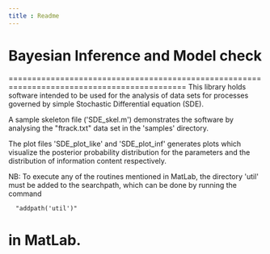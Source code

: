 ```yaml
---
title : Readme
---
```


# Bayesian Inference and Model check


============================================================================================
   This library holds software intended to be used for the analysis of data sets
   for processes governed by simple Stochastic Differential equation (SDE).

   A sample skeleton file ('SDE_skel.m') demonstrates the software by analysing the 
   "ftrack.txt" data set in the 'samples' directory.

   The plot files 'SDE_plot_like' and 'SDE_plot_inf' generates plots which visualize
   the posterior probability distribution for the parameters and the distribution of 
   information content respectively.

   NB: To execute any of the routines mentioned in MatLab, the directory 'util' must
   be added to the searchpath, which can be done by running the command
   
      "addpath('util')"

   in MatLab.
============================================================================================

